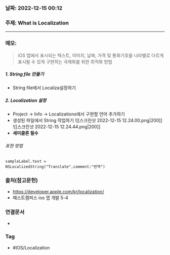 ### 날짜: 2022-12-15 00:12

### 주제: What is Localization
---
### 메모: 
> iOS 앱에서 표시되는 텍스트, 이미지, 날짜, 가격 및 통화기호를 나라별로 다르게 표시될 수 있게 구현하는 국제화를 위한 최적화 방법
##### 1. String file 만들기 
- String file에서 Localiza설정하기
##### 2. Localization 설정
- Project -> Info -> Localizations에서 구현할 언어 추가하기
- 생성된 파일에서 String 작업하기 
![[스크린샷 2022-12-15 12.24.00.png|200]] ![[스크린샷 2022-12-15 12.24.44.png|200]]
- **세미클론 필수**
###### 표현 방법 
<code>sampleLabel.text = NSLocalizedString("Translate",comment:"번역")</code>
### 출처(참고문헌) 
- https://developer.apple.com/kr/localization/
- 패스트켐퍼스 ios 앱 개발 5-4
### 연결문서 
- 

### Tag
- #IOS/Localization 
